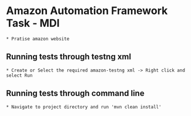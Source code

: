 # Amazon Automation Framework Task - MDI

    * Pratise amazon website 

## Running tests through testng xml

    * Create or Select the required amazon-testng xml -> Right click and select Run

## Running tests through command line  

    * Navigate to project directory and run 'mvn clean install'